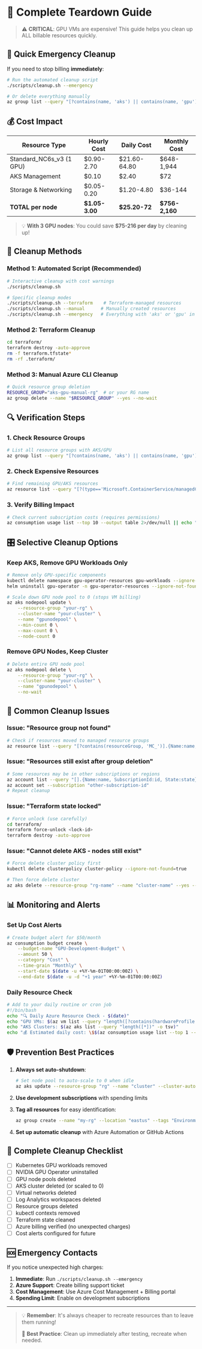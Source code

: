 # 🧹 Complete Teardown Guide

> ⚠️ **CRITICAL**: GPU VMs are expensive! This guide helps you clean up ALL billable resources quickly.

## 🚨 Quick Emergency Cleanup

If you need to stop billing **immediately**:

```bash
# Run the automated cleanup script
./scripts/cleanup.sh --emergency

# Or delete everything manually
az group list --query "[?contains(name, 'aks') || contains(name, 'gpu')].name" -o tsv | xargs -I {} az group delete --name {} --yes --no-wait
```

## 💰 Cost Impact

| Resource Type            | Hourly Cost    | Daily Cost    | Monthly Cost   |
| ------------------------ | -------------- | ------------- | -------------- |
| Standard_NC6s_v3 (1 GPU) | $0.90-2.70     | $21.60-64.80  | $648-1,944     |
| AKS Management           | $0.10          | $2.40         | $72            |
| Storage & Networking     | $0.05-0.20     | $1.20-4.80    | $36-144        |
| **TOTAL per node**       | **$1.05-3.00** | **$25.20-72** | **$756-2,160** |

> 💡 **With 3 GPU nodes**: You could save **$75-216 per day** by cleaning up!

## 🎯 Cleanup Methods

### Method 1: Automated Script (Recommended)

```bash
# Interactive cleanup with cost warnings
./scripts/cleanup.sh

# Specific cleanup modes
./scripts/cleanup.sh --terraform    # Terraform-managed resources
./scripts/cleanup.sh --manual      # Manually created resources
./scripts/cleanup.sh --emergency   # Everything with 'aks' or 'gpu' in name
```

### Method 2: Terraform Cleanup

```bash
cd terraform/
terraform destroy -auto-approve
rm -f terraform.tfstate*
rm -rf .terraform/
```

### Method 3: Manual Azure CLI Cleanup

```bash
# Quick resource group deletion
RESOURCE_GROUP="aks-gpu-manual-rg"  # or your RG name
az group delete --name "$RESOURCE_GROUP" --yes --no-wait
```

## 🔍 Verification Steps

### 1. Check Resource Groups

```bash
# List all resource groups with AKS/GPU
az group list --query "[?contains(name, 'aks') || contains(name, 'gpu') || contains(name, 'MC_')].{Name:name, Location:location, State:properties.provisioningState}" --output table
```

### 2. Check Expensive Resources

```bash
# Find remaining GPU/AKS resources
az resource list --query "[?(type=='Microsoft.ContainerService/managedClusters' || contains(type, 'Compute/virtualMachines') || contains(type, 'Compute/virtualMachineScaleSets'))].{Name:name, Type:type, ResourceGroup:resourceGroup, Location:location}" --output table
```

### 3. Verify Billing Impact

```bash
# Check current subscription costs (requires permissions)
az consumption usage list --top 10 --output table 2>/dev/null || echo "💡 Check Azure portal for billing details"
```

## 🎛️ Selective Cleanup Options

### Keep AKS, Remove GPU Workloads Only

```bash
# Remove only GPU-specific components
kubectl delete namespace gpu-operator-resources gpu-workloads --ignore-not-found=true
helm uninstall gpu-operator -n gpu-operator-resources --ignore-not-found=true

# Scale down GPU node pool to 0 (stops VM billing)
az aks nodepool update \
    --resource-group "your-rg" \
    --cluster-name "your-cluster" \
    --name "gpunodepool" \
    --min-count 0 \
    --max-count 0 \
    --node-count 0
```

### Remove GPU Nodes, Keep Cluster

```bash
# Delete entire GPU node pool
az aks nodepool delete \
    --resource-group "your-rg" \
    --cluster-name "your-cluster" \
    --name "gpunodepool" \
    --no-wait
```

## 🚨 Common Cleanup Issues

### Issue: "Resource group not found"

```bash
# Check if resources moved to managed resource groups
az resource list --query "[?contains(resourceGroup, 'MC_')].{Name:name, ResourceGroup:resourceGroup}" --output table
```

### Issue: "Resources still exist after group deletion"

```bash
# Some resources may be in other subscriptions or regions
az account list --query "[].{Name:name, SubscriptionId:id, State:state}" --output table
az account set --subscription "other-subscription-id"
# Repeat cleanup
```

### Issue: "Terraform state locked"

```bash
# Force unlock (use carefully)
cd terraform/
terraform force-unlock <lock-id>
terraform destroy -auto-approve
```

### Issue: "Cannot delete AKS - nodes still exist"

```bash
# Force delete cluster policy first
kubectl delete clusterpolicy cluster-policy --ignore-not-found=true

# Then force delete cluster
az aks delete --resource-group "rg-name" --name "cluster-name" --yes --no-wait
```

## 📊 Monitoring and Alerts

### Set Up Cost Alerts

```bash
# Create budget alert for $50/month
az consumption budget create \
    --budget-name "GPU-Development-Budget" \
    --amount 50 \
    --category "Cost" \
    --time-grain "Monthly" \
    --start-date $(date -u +%Y-%m-01T00:00:00Z) \
    --end-date $(date -u -d "+1 year" +%Y-%m-01T00:00:00Z)
```

### Daily Resource Check

```bash
# Add to your daily routine or cron job
#!/bin/bash
echo "🔍 Daily Azure Resource Check - $(date)"
echo "GPU VMs: $(az vm list --query "length([?contains(hardwareProfile.vmSize, 'NC')])" -o tsv)"
echo "AKS Clusters: $(az aks list --query "length([*])" -o tsv)"
echo "💰 Estimated daily cost: \$$(az consumption usage list --top 1 --query "[0].pretaxCost" -o tsv 2>/dev/null || echo "Check portal")"
```

## 🛡️ Prevention Best Practices

1.  **Always set auto-shutdown**:
    ```bash
    # Set node pool to auto-scale to 0 when idle
    az aks update --resource-group "rg" --name "cluster" --cluster-autoscaler-profile scale-down-delay-after-add=1m,scale-down-unneeded-time=1m
    ```

2.  **Use development subscriptions** with spending limits

3.  **Tag all resources** for easy identification:
    ```bash
    az group create --name "my-rg" --location "eastus" --tags "Environment=Development" "Project=GPU-ML" "Owner=yourname"
    ```

4.  **Set up automatic cleanup** with Azure Automation or GitHub Actions

## 🎯 Complete Cleanup Checklist

-   [ ] Kubernetes GPU workloads removed
-   [ ] NVIDIA GPU Operator uninstalled
-   [ ] GPU node pools deleted
-   [ ] AKS cluster deleted (or scaled to 0)
-   [ ] Virtual networks deleted
-   [ ] Log Analytics workspaces deleted
-   [ ] Resource groups deleted
-   [ ] kubectl contexts removed
-   [ ] Terraform state cleaned
-   [ ] Azure billing verified (no unexpected charges)
-   [ ] Cost alerts configured for future

## 🆘 Emergency Contacts

If you notice unexpected high charges:

1.  **Immediate**: Run `./scripts/cleanup.sh --emergency`
2.  **Azure Support**: Create billing support ticket
3.  **Cost Management**: Use Azure Cost Management + Billing portal
4.  **Spending Limit**: Enable on development subscriptions

* * *

> 💡 **Remember**: It's always cheaper to recreate resources than to leave them running!
>
> 🎯 **Best Practice**: Clean up immediately after testing, recreate when needed.
